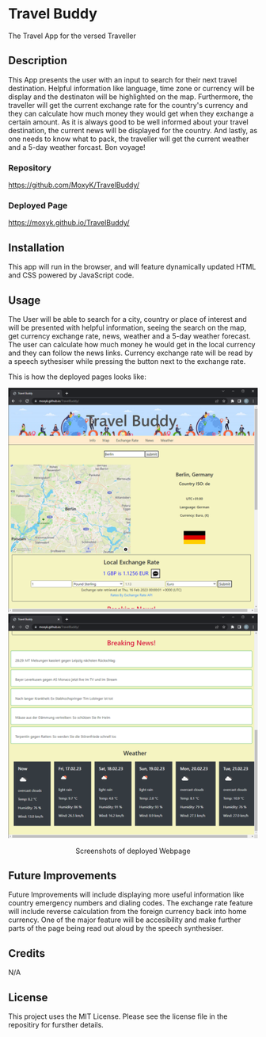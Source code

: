 # Travel Buddy

The Travel App for the versed Traveller

## Description

This App presents the user with an input to search for their next travel destination.  Helpful information like language, time zone or currency will be display and the destinaton will be highlighted on the map. Furthermore, the traveller will get the current exchange rate for the country's currency and they can calculate how much money they would get when they exchange a certain amount. As it is always good to be well informed about your travel destination, the current news will be displayed for the country.  And lastly, as one needs to know what to pack, the traveller will get the current weather and a 5-day weather forcast. Bon voyage!

### Repository

https://github.com/MoxyK/TravelBuddy/

### Deployed Page

https://moxyk.github.io/TravelBuddy/

## Installation

This app will run in the browser, and will feature dynamically updated HTML and CSS powered by JavaScript code.

## Usage

The User will be able to search for a city, country or place of interest and will be presented with helpful information, seeing the search on the map, get currency exchange rate, news, weather and a 5-day weather forecast.  The user can calculate how much money he would get in the local currency and they can follow the news links. Currency exchange rate will be read by a speech sythesiser while pressing the button next to the exchange rate.


This is how the deployed pages looks like:

![alt screenshot1 of deployed page](assets/images/screenshot1.png)
![alt screenshot2 of deployed page](assets/images/screenshot2.png)

<p style="text-align: center;">Screenshots of deployed Webpage</p>

## Future Improvements

Future Improvements will include displaying more useful information like country emergency numbers and dialing codes.  The exchange rate feature will include reverse calculation from the foreign currency back into home currency.  One of the major feature will be accesibility and make further parts of the page being read out aloud by the speech synthesiser.

## Credits

N/A

## License

This project uses the MIT License. Please see the license file in the repositiry for fursther details.
